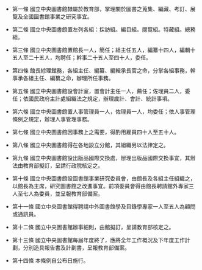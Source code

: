 * 第一條 國立中央圖書館隸屬於教育部，掌理關於圖書之蒐集、編藏、考訂、展覽及全國圖書館事業之研究事宜。

* 第二條 國立中央圖書館置左列各組：採訪組。編目組。閱覽組。特藏組。總務組。

* 第三條 國立中央圖書館置館長一人，簡任；組主任五人，編纂十四人，編輯十五人至二十五人，均聘任；幹事二十五人至四十人，委任。

* 第四條 館長綜理館務，各組主任、編纂、編輯承長官之命，分掌各組事務，幹事承各組主任、編纂之命，辦理所任事務。

* 第五條 國立中央圖書館設會計室，置會計主任一人，薦任；佐理員二人，委任；依國民政府主計處組織法之規定，辦理歲計、會計、統計事項。

* 第六條 國立中央圖書館置人事管理員一人，佐理員一人，均委任；依人事管理條例之規定，辦理人事管理事務。

* 第七條 國立中央圖書館因事務上之需要，得酌用雇員四十人至五十人。

* 第八條 國立中央圖書館得在各地設立分館，其組織另以法律定之。

* 第九條 國立中央圖書館設出版品國際交換處，辦理出版品國際交換事宜，其辦法由教育部擬訂，呈請行政院核定之。

* 第十條 國立中央圖書館設圖書館事業研究委員會，由館長及各組主任組織之，以館長為主席，研究圖書館之改進事宜。前項委員會得由館長聘請館外專家三人至七人為委員，並呈報教育部備案。

* 第十一條 國立中央圖書館得聘請中外圖書館學及目錄學專家一人至五人為顧問或通訊員。

* 第十二條 國立中央圖書館辦事細則，由館擬訂，呈請教育部核定之。

* 第十三條 國立中央圖書館每屆年度終了，應將全年工作概況及下年度工作計劃，分別造具報告書及計劃書，呈報教育部備案。

* 第十四條 本條例自公布日施行。

